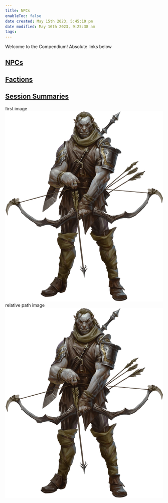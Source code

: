 ```yaml
---
title: NPCs
enableToc: false
date created: May 15th 2023, 5:45:10 pm
date modified: May 16th 2023, 9:25:38 am
tags: 
---
```


Welcome to the Compendium!
Absolute links below

## [NPCs](NPCs.md)

## [Factions](Factions.md)

## [Session Summaries](Session%20Summaries.md)

first image
![](Ziraj.png)
relative path image
![](attachments/Ziraj.png)
